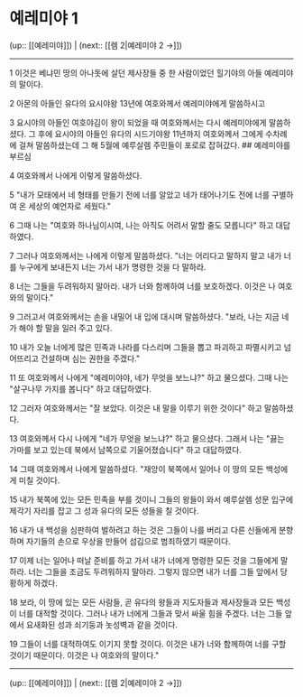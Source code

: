 # 예레미야 1

(up:: [[예레미야]]) | (next:: [[렘 2|예레미야 2 →]])

***




1 
이것은 베냐민 땅의 아나돗에 살던 제사장들 중 한 사람이었던 힐기야의 아들 예레미야의 말이다. 



2 
아몬의 아들인 유다의 요시야왕 13년에 여호와께서 예레미야에게 말씀하시고 



3 
요시야의 아들인 여호야김이 왕이 되었을 때 여호와께서는 다시 예레미야에게 말씀하셨다. 그 후에 요시야의 아들인 유다의 시드기야왕 11년까지 여호와께서 그에게 수차례에 걸쳐 말씀하셨는데 그 해 5월에 예루살렘 주민들이 포로로 잡혀갔다. ## 예레미야를 부르심 



4 
여호와께서 나에게 이렇게 말씀하셨다. 



5 
"내가 모태에서 네 형태를 만들기 전에 너를 알았고 네가 태어나기도 전에 너를 구별하여 온 세상의 예언자로 세웠다." 



6 
그때 나는 "여호와 하나님이시여, 나는 아직도 어려서 말할 줄도 모릅니다" 하고 대답하였다. 



7 
그러나 여호와께서는 나에게 이렇게 말씀하셨다. "너는 어리다고 말하지 말고 내가 너를 누구에게 보내든지 너는 가서 내가 명령한 것을 다 말하라. 



8 
너는 그들을 두려워하지 말아라. 내가 너와 함께하여 너를 보호하겠다. 이것은 나 여호와의 말이다." 



9 
그러고서 여호와께서는 손을 내밀어 내 입에 대시며 말씀하셨다. "보라, 나는 지금 네가 해야 할 말을 일러 주고 있다. 



10 
내가 오늘 너에게 많은 민족과 나라를 다스리며 그들을 뽑고 파괴하고 파멸시키고 넘어뜨리고 건설하며 심는 권한을 주겠다." 



11 
또 여호와께서 나에게 "예레미야야, 네가 무엇을 보느냐?" 하고 물으셨다. 그때 나는 "살구나무 가지를 봅니다" 하고 대답하였다. 



12 
그러자 여호와께서는 "잘 보았다. 이것은 내 말을 이루기 위한 것이다" 하고 말씀하셨다. 



13 
여호와께서 다시 나에게 "네가 무엇을 보느냐?" 하고 물으셨다. 그래서 나는 "끓는 가마를 보고 있는데 북에서 남쪽으로 기울어졌습니다" 하고 대답하였다. 



14 
그때 여호와께서 나에게 말씀하셨다. "재앙이 북쪽에서 일어나 이 땅의 모든 백성에게 미칠 것이다. 



15 
내가 북쪽에 있는 모든 민족을 부를 것이니 그들의 왕들이 와서 예루살렘 성문 입구에 제각기 자리를 잡고 그 성과 유다의 모든 성들을 칠 것이다. 



16 
내가 내 백성을 심판하여 벌하려고 하는 것은 그들이 나를 버리고 다른 신들에게 분향하며 자기들의 손으로 우상을 만들어 섬김으로 범죄하였기 때문이다. 



17 
이제 너는 일어나 떠날 준비를 하고 가서 내가 너에게 명령한 모든 것을 그들에게 말하라. 너는 그들을 조금도 두려워하지 말아라. 그렇지 않으면 내가 너를 그들 앞에서 당황하게 하겠다. 



18 
보라, 이 땅에 있는 모든 사람들, 곧 유다의 왕들과 지도자들과 제사장들과 모든 백성이 너를 대적할 것이다. 그러나 내가 너에게 그들과 맞서 싸울 힘을 주겠다. 너는 그들 앞에서 요새화된 성과 쇠기둥과 놋성벽과 같을 것이다. 



19 
그들이 너를 대적하여도 이기지 못할 것이다. 이것은 내가 너와 함께하여 너를 구할 것이기 때문이다. 이것은 나 여호와의 말이다."

***

(up:: [[예레미야]]) | (next:: [[렘 2|예레미야 2 →]])
